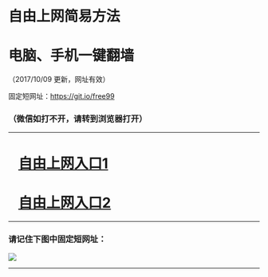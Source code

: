 ﻿# 自由上网简易方法

# 电脑、手机一键翻墙

（2017/10/09 更新，网址有效）

固定短网址：https://git.io/free99

### （微信如打不开，请转到浏览器打开）


***





# &nbsp;&nbsp; <a href="http://ft1317326409.fwq-tz-1001.info/fwqtz01.html?t=100900116320 " target="_blank">自由上网入口1</a>
# &nbsp;&nbsp; <a href="http://ft3242422003.fwq-tz-1002.info/fwqtz02.html?t=100900125990 " target="_blank">自由上网入口2</a>
***

### 请记住下图中固定短网址：

<img src="https://s3-us-west-2.amazonaws.com/fwq-1001/yjfq-20170905okok.png" /> 


***

